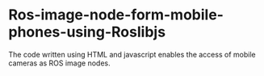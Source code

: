 # Ros-image-node-form-mobile-phones-using-Roslibjs

The code written using HTML and javascript enables the access of mobile cameras as ROS image nodes.
